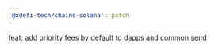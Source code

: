 ```yaml
---
'@xdefi-tech/chains-solana': patch
---
```


feat: add priority fees by default to dapps and common send
